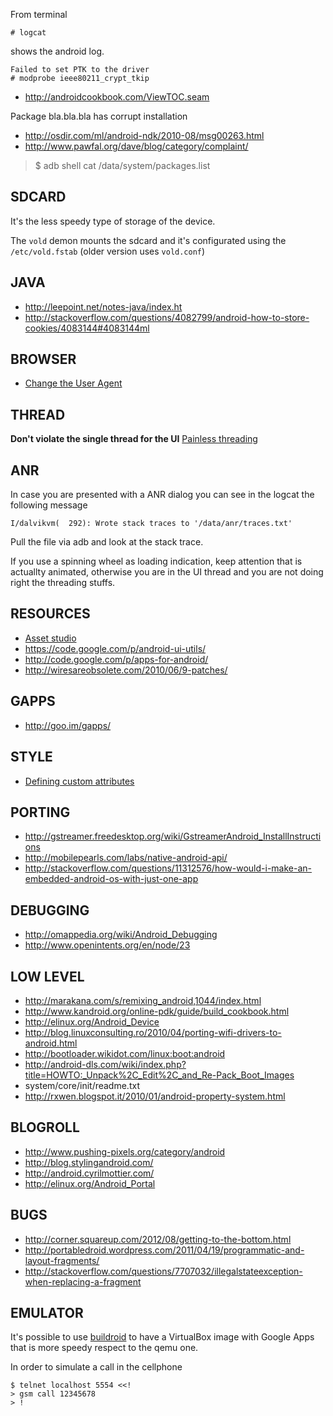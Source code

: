 From terminal

    # logcat

shows the android log.

    Failed to set PTK to the driver
    # modprobe ieee80211_crypt_tkip

 - http://androidcookbook.com/ViewTOC.seam

Package bla.bla.bla has corrupt installation 
 - http://osdir.com/ml/android-ndk/2010-08/msg00263.html
 - http://www.pawfal.org/dave/blog/category/complaint/

 > $ adb shell cat /data/system/packages.list

SDCARD
------

It's the less speedy type of storage of the device.

The ``vold`` demon mounts the sdcard and it's configurated using the ``/etc/vold.fstab`` (older version uses ``vold.conf``)

JAVA
----

 - http://leepoint.net/notes-java/index.ht
 - http://stackoverflow.com/questions/4082799/android-how-to-store-cookies/4083144#4083144ml

BROWSER
-------

 - [Change the User Agent](http://www.abidibo.net/blog/2011/09/26/change-user-agent-android-default-browser/)

THREAD
------

**Don't violate the single thread for the UI** [Painless threading](http://developer.android.com/resources/articles/painless-threading.html)

ANR
---

In case you are presented with a ANR dialog you can see in the logcat the following message

    I/dalvikvm(  292): Wrote stack traces to '/data/anr/traces.txt'

Pull the file via adb and look at the stack trace.

If you use a spinning wheel as loading indication, keep attention that is actuallty animated, otherwise you are in the UI thread and you are not doing right the threading stuffs.

RESOURCES
---------

 - [Asset studio](http://android-ui-utils.googlecode.com/hg/asset-studio/dist/index.html)
 - https://code.google.com/p/android-ui-utils/
 - http://code.google.com/p/apps-for-android/
 - http://wiresareobsolete.com/2010/06/9-patches/

GAPPS
-----

 - http://goo.im/gapps/

STYLE
-----
 - [Defining custom attributes](http://stackoverflow.com/questions/3441396/defining-custom-attrs)

PORTING
-------

 - http://gstreamer.freedesktop.org/wiki/GstreamerAndroid_InstallInstructions
 - http://mobilepearls.com/labs/native-android-api/
 - http://stackoverflow.com/questions/11312576/how-would-i-make-an-embedded-android-os-with-just-one-app

DEBUGGING
---------

 - http://omappedia.org/wiki/Android_Debugging
 - http://www.openintents.org/en/node/23

LOW LEVEL
---------

 - http://marakana.com/s/remixing_android,1044/index.html
 - http://www.kandroid.org/online-pdk/guide/build_cookbook.html
 - http://elinux.org/Android_Device
 - http://blog.linuxconsulting.ro/2010/04/porting-wifi-drivers-to-android.html
 - http://bootloader.wikidot.com/linux:boot:android
 - http://android-dls.com/wiki/index.php?title=HOWTO:_Unpack%2C_Edit%2C_and_Re-Pack_Boot_Images
 - system/core/init/readme.txt
 - http://rxwen.blogspot.it/2010/01/android-property-system.html


BLOGROLL
--------

 - http://www.pushing-pixels.org/category/android
 - http://blog.stylingandroid.com/
 - http://android.cyrilmottier.com/
 - http://elinux.org/Android_Portal

BUGS
----

 - http://corner.squareup.com/2012/08/getting-to-the-bottom.html
 - http://portabledroid.wordpress.com/2011/04/19/programmatic-and-layout-fragments/
 - http://stackoverflow.com/questions/7707032/illegalstateexception-when-replacing-a-fragment

EMULATOR
--------

It's possible to use [buildroid](http://www.buildroid.org/) to have a VirtualBox image with Google Apps that is more speedy respect to the qemu one.

In order to simulate a call in the cellphone

    $ telnet localhost 5554 <<!
    > gsm call 12345678
    > !